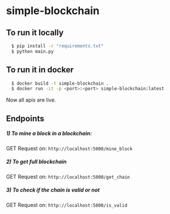 # simple-blockchain

## To run it locally

```bash
  $ pip install -r "requirements.txt"
  $ python main.py
```

## To run it in docker

```bash
  $ docker build -t simple-blockchain .
  $ docker run -it -p <port>:<port> simple-blockchain:latest
```

Now all apis are live.

## Endpoints

##### 1) To mine a block in a blockchain:

GET Request on: `http://localhost:5000/mine_block`

##### 2) To get full blockchain

GET Request on: `http://localhost:5000/get_chain`

##### 3) To check if the chain is valid or not

GET Request on: `http://localhost:5000/is_valid`
